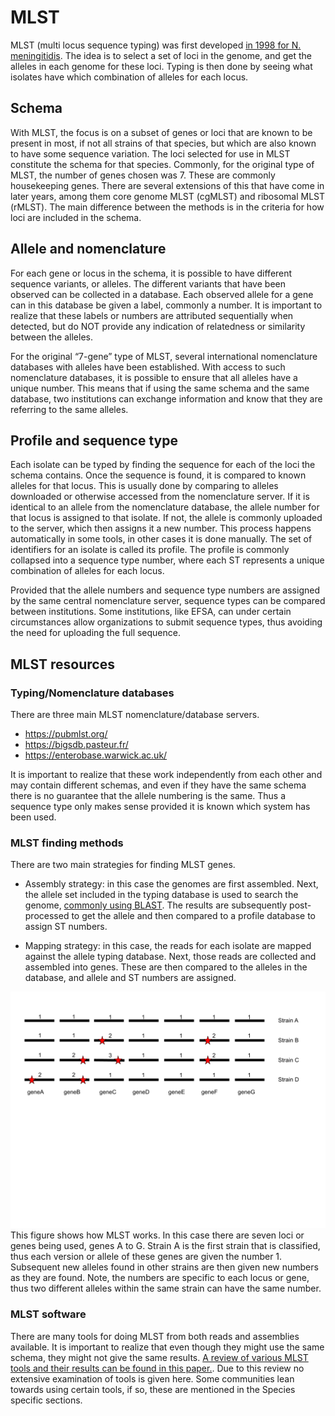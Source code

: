 # MLST 
MLST (multi locus sequence typing) was first developed [in 1998 for N.
meningitidis](https://www.ncbi.nlm.nih.gov/pmc/articles/PMC19708/). The idea is
to select a set of loci in the genome, and get the alleles in each genome for
these loci. Typing is then done by seeing what isolates have which combination
of alleles for each locus.

## Schema
With MLST, the focus is on a subset of genes or loci that are known to be
present in most, if not all strains of that species, but which are also known to
have some sequence variation. The loci selected for use in MLST constitute the
schema for that species. Commonly, for the original type of MLST, the number of
genes chosen was 7. These are commonly housekeeping genes. There are several
extensions of this that have come in later years, among them core genome MLST
(cgMLST) and ribosomal MLST (rMLST). The main difference between the methods is
in the criteria for how loci are included in the schema.

## Allele and nomenclature
For each gene or locus in the schema, it is possible to have different sequence
variants, or alleles. The different variants that have been observed can be
collected in a database. Each observed allele for a gene can in this database
be given a label, commonly a number. It is important to realize that these
labels or numbers are attributed sequentially when detected, but do NOT provide
any indication of relatedness or similarity between the alleles.

For the original “7-gene” type of MLST, several international nomenclature
databases with alleles have been established. With access to such nomenclature
databases, it is possible to ensure that all alleles have a unique number. This
means that if using the same schema and the same database, two institutions can
exchange information and know that they are referring to the same alleles.

## Profile and sequence type
Each isolate can be typed by finding the sequence for each of the loci the
schema contains. Once the sequence is found, it is compared to known alleles for
that locus. This is usually done by comparing to alleles downloaded or otherwise
accessed from the nomenclature server. If it is identical to an allele from the
nomenclature database, the allele number for that locus is assigned to that
isolate. If not, the allele is commonly uploaded to the server, which then
assigns it a new number. This process happens automatically in some tools, in
other cases it is done manually. The set of identifiers for an isolate is called
its profile. The profile is commonly collapsed into a sequence type number,
where each ST represents a unique combination of alleles for each locus.

Provided that the allele numbers and sequence type numbers are assigned by the
same central nomenclature server, sequence types can be compared between
institutions. Some institutions, like EFSA, can under certain circumstances
allow organizations to submit sequence types, thus avoiding the need for
uploading the full sequence.  

## MLST resources

### Typing/Nomenclature databases

There are three main MLST nomenclature/database servers.  
* https://pubmlst.org/
* https://bigsdb.pasteur.fr/
* https://enterobase.warwick.ac.uk/


It is important to realize that these work independently from each other and may
contain different schemas, and even if they have the same schema there is no
guarantee that the allele numbering is the same. Thus a sequence type only makes
sense provided it is known which system has been used.

### MLST finding methods

There are two main strategies for finding MLST genes.

* Assembly strategy: in this case the genomes are first assembled. Next, the
  allele set included in the typing database is used to search the genome,
  [commonly using BLAST](https://blast.ncbi.nlm.nih.gov/Blast.cgi). The results
  are subsequently post-processed to get the allele and then compared to a
  profile database to assign ST numbers.

* Mapping strategy: in this case, the reads for each isolate are mapped against
  the allele typing database. Next, those reads are collected and assembled into
  genes. These are then compared to the alleles in the database, and allele and
  ST numbers are assigned.

![](mlst_typing.png)
This figure shows how MLST works. In this case there are seven loci or genes
being used, genes A to G. Strain A is the first strain that is classified, thus
each version or allele of these genes are given the number 1. Subsequent new
alleles found in other strains are then given new numbers as they are found.
Note, the numbers are specific to each locus or gene, thus two different alleles
within the same strain can have the same number.


### MLST software
There are many tools for doing MLST from both reads and assemblies available. It
is important to realize that even though they might use the same schema, they
might not give the same results. [A review of various MLST tools and their
results can be found in this
paper.](https://www.microbiologyresearch.org/content/journal/mgen/10.1099/mgen.0.000124).
Due to this review no extensive examination of tools is given here. Some
communities lean towards using certain tools, if so, these are mentioned in the
Species specific sections.



